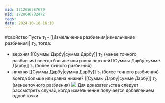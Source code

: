 ```yaml
---
mid: 1712656287679
nid: 1728646782472
tags: 
date: 2024-10-10 16:10
---
```

#свойство
Пусть $\tau_1$ - [[Измельчение разбиения|измельчение разбиения]] $\tau_2$, тогда:
- верхняя [[Суммы Дарбу|сумма Дарбу]] $\tau_2$ (менее точного разбиения) всегда больше или равна верхней [[Суммы Дарбу|сумме Дарбу]] $\tau_1$ (более точного разбиения)
- нижняя [[Суммы Дарбу|сумма Дарбу]] $\tau_1$ (более точного разбиения) всегда больше или равна нижней [[Суммы Дарбу|сумме Дарбу]] $\tau_2$ (менее точного разбиения)
 ![](https://lh7-rt.googleusercontent.com/docsz/AD_4nXer6Cpd_FpfQlpO4xYMEffaShTxoZdFSnslWyN4zQMZ5PJNnj3mLfiX0Ghade-5-hs1CW4AcCdI8PAzrUUVqu7c4yBL9eAPtZiCdldcKsoQ0f92unWTy1Vqaw4GypXjTswVzg12QAVcG5LC4rOIT0eyvG2Y?key=kMmLfrc3NfhKEgMVnMZFDw)
Для доказательства следует рассмотреть случай, когда измельчение получается добавлением одной точки